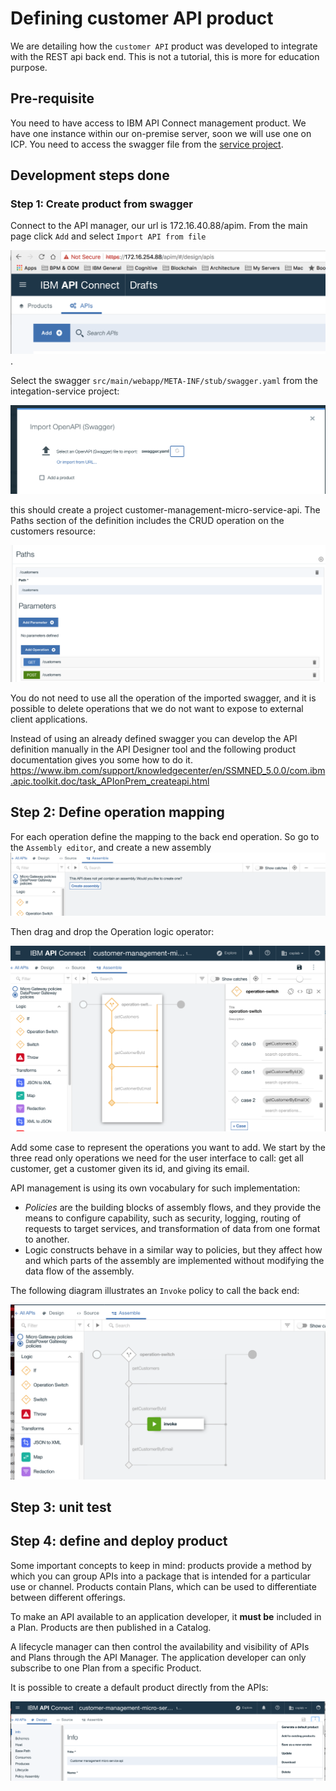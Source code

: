 # Defining customer API product
We are detailing how the `customer API` product was developed to integrate with the REST api back end. This is not a tutorial, this is more for education purpose.

## Pre-requisite
You need to have access to IBM API Connect management product. We have one instance within our on-premise server, soon we will use one on ICP. You need to access the swagger file from the [service project](https://github.com/ibm-cloud-architecture/refarch-integration-services/blob/master/src/main/webapp/META-INF/stub/swagger.yaml).

## Development steps done
### Step 1: Create product from swagger
Connect to the API manager, our url is 172.16.40.88/apim. From the main page click `Add` and select `Import API from file`

![](apic-add-prod.png).

Select the swagger `src/main/webapp/META-INF/stub/swagger.yaml` from the integation-service project:

![](import-swagger.png)

this should create a project customer-management-micro-service-api. The Paths section of the definition includes the CRUD operation on the customers resource:

![](customers-path.png)

You do not need to use all the operation of the imported swagger, and it is possible to delete operations that we do not want to expose to external client applications.

Instead of using an already defined swagger you can develop the API definition manually in the API Designer tool and the following product documentation gives you some how to do it. https://www.ibm.com/support/knowledgecenter/en/SSMNED_5.0.0/com.ibm.apic.toolkit.doc/task_APIonPrem_createapi.html

## Step 2: Define operation mapping
For each operation define the mapping to the back end operation. So go to the `Assembly editor`, and create a new assembly
![](create-assembly.png)

Then drag and drop the Operation logic operator:

![](Assemble-operations.png)

Add some case to represent the operations you want to add. We start by the three read only operations we need for the user interface to call: get all customer, get a customer given its id, and giving its email.

API management is using its own vocabulary for such implementation:
* *Policies* are the building blocks of assembly flows, and they provide the means to configure capability, such as security, logging, routing of requests to target services, and transformation of data from one format to another.
*  Logic constructs behave in a similar way to policies, but they affect how and which parts of the assembly are implemented without modifying the data flow of the assembly.

The following diagram illustrates an `Invoke` policy to call the back end:

![](invoke-remote.png)

## Step 3: unit test


## Step 4: define and deploy product
Some important concepts to keep in mind: products provide a method by which you can group APIs into a package that is intended for a particular use or channel. Products contain Plans, which can be used to differentiate between different offerings.

To make an API available to an application developer, it **must be** included in a Plan. Products are then published in a Catalog.

A lifecycle manager can then control the availability and visibility of APIs and Plans through the API Manager. The application developer can only subscribe to one Plan from a specific Product.

It is possible to create a default product directly from the APIs:

![](default-product.png)
